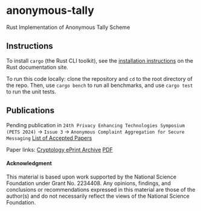 # anonymous-tally

Rust Implementation of Anonymous Tally Scheme

## Instructions

To install `cargo` (the Rust CLI toolkit), see the [installation instructions](https://doc.rust-lang.org/cargo/getting-started/installation.html#installation) on the Rust documentation site.

To run this code locally: clone the repository and `cd` to the root directory of the repo. Then, use `cargo bench` to run all benchmarks, and use `cargo test` to run the unit tests.

## Publications

Pending publication in `24th Privacy Enhancing Technologies Symposium (PETS 2024)` -> `Issue 3` -> `Anonymous Complaint Aggregation for Secure Messaging` [List of Accepted Papers](https://petsymposium.org/2024/paperlist.php)

Paper links: [Cryptology ePrint Archive](https://eprint.iacr.org/2024/455) [PDF](https://eprint.iacr.org/2024/455.pdf)

#### Acknowledgment

This material is based upon work supported by the National Science Foundation under Grant No. 2234408. Any opinions, findings, and conclusions or recommendations expressed in this material are those of the author(s) and do not necessarily reflect the views of the National Science Foundation.